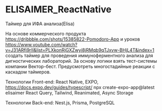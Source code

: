 # ELISAIMER_ReactNative
 Таймер для ИФА анализа(Elisa) 

На основе коммерческого продукта https://dribbble.com/shots/15385822-Pomodoro-App
и уроков https://www.youtube.com/watch?v=J31ARfj9rlI&list=PLXkonRjGXZwyi8jRMqb9qTJxvw-BHjL4T&index=1
создать таймер для проведения иммуноферментного анализа для дигностических лабораторий. 
За основу логики взять тест-системы компании Вектор-бест.
Предусмотреть многостадийные реакции с каскадом таймеров. 

Технологии Front-end:
React Native,
EXPO,  https://docs.expo.dev/guides/typescript/   npx create-expo-app@latest elisaimer
React Query, 
Tailwind,
Reanimated,
Async Storage

Технологии Back-end:
Nest.js, 
Prisma, 
PostgreSQL


